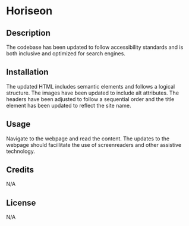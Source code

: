 # Horiseon

## Description

The codebase has been updated to follow accessibility standards and is both inclusive and optimized for search engines. 

## Installation

The updated HTML includes semantic elements and follows a logical structure. The images have been updated to include alt attributes. The headers have been adjusted to follow a sequential order and the title element has been updated to reflect the site name. 

## Usage
Navigate to the webpage and read the content. The updates to the webpage should facillitate the use of screenreaders and other assistive technology.

## Credits

N/A

## License 

N/A
